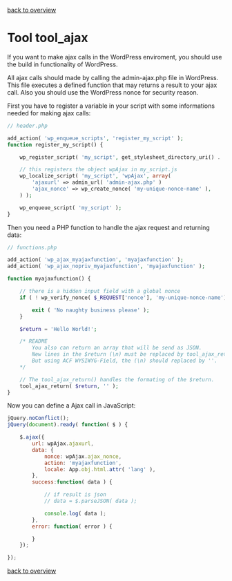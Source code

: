 [back to overview](../../README.markdown#initial-functionality)

Tool tool_ajax
===============================

If you want to make ajax calls in the WordPress enviroment, you should use the build in functionality of WordPress.

All ajax calls should made by calling the admin-ajax.php file in WordPress. This file executes a defined function that may returns a result to your ajax call. Also you should use the WordPress nonce for security reason.

First you have to register a variable in your script with some informations needed for making ajax calls:

````php
// header.php

add_action( 'wp_enqueue_scripts', 'register_my_script' );
function register_my_script() {

	wp_register_script( 'my_script', get_stylesheet_directory_uri() . '/js/my_script.js', '1.0.0', true );

	// this registers the object wpAjax in my_script.js
	wp_localize_script( 'my_script', 'wpAjax', array(
		'ajaxurl' => admin_url( 'admin-ajax.php' )
		'ajax_nonce' => wp_create_nonce( 'my-unique-nonce-name' ),
	) );

	wp_enqueue_script( 'my_script' );
}
````

Then you need a PHP function to handle the ajax request and returning data:

````php
// functions.php

add_action( 'wp_ajax_myajaxfunction', 'myajaxfunction' );
add_action( 'wp_ajax_nopriv_myajaxfunction', 'myajaxfunction' );

function myajaxfunction() {

	// there is a hidden input field with a global nonce
	if ( ! wp_verify_nonce( $_REQUEST['nonce'], 'my-unique-nonce-name') ) {

		exit ( 'No naughty business please' );
	}

	$return = 'Hello World!';

	/* README
		You also can return an array that will be send as JSON.
		New lines in the $return (\n) must be replaced by tool_ajax_return( $return, 'newline replacecement' ).
		But using ACF WYSIWYG-Field, the (\n) should replaced by ''.
	*/

	// The tool_ajax_return() handles the formating of the $return.
	tool_ajax_return( $return, '' );
}
````

Now you can define a Ajax call in JavaScript:

````javascript
jQuery.noConflict();
jQuery(document).ready( function( $ ) {

	$.ajax({
		url: wpAjax.ajaxurl,
		data: {
			nonce: wpAjax.ajax_nonce,
			action: 'myajaxfunction',
			locale: App.obj.html.attr( 'lang' ),
		},
		success:function( data ) {

			// if result is json
			// data = $.parseJSON( data );

			console.log( data );
		},
		error: function( error ) {

		}
	});

});
````

[back to overview](../../README.markdown#initial-functionality)
